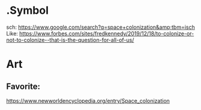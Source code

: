 # .Symbol
sch: https://www.google.com/search?q=space+colonization&amp;tbm=isch Like: https://www.forbes.com/sites/fredkennedy/2019/12/18/to-colonize-or-not-to-colonize--that-is-the-question-for-all-of-us/

# Art
## Favorite:
https://www.newworldencyclopedia.org/entry/Space_colonization
